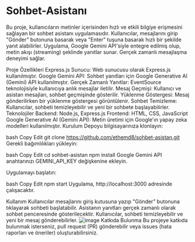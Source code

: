 
# Sohbet-Asistanı
Bu proje, kullanıcıların metinler içerisinden hızlı ve etkili bilgiye erişmesini sağlayan bir sohbet asistanı uygulamasıdır. Kullanıcılar, mesajlarını girip "Gönder" butonuna basarak veya "Enter" tuşuna basarak hızlı bir şekilde yanıt alabilirler. Uygulama, Google Gemini API'siyle entegre edilmiş olup, metin akışı (streaming) şeklinde yanıtlar sunar. Gerçek zamanlı mesajlaşma deneyimi sağlar.

Proje Özellikleri
Express.js Sunucu: Web sunucusu olarak Express.js kullanılmıştır.
Google Gemini API: Sohbet yanıtları için Google Generative AI (Gemini) API kullanılmıştır.
Gerçek Zamanlı Yanıtlar: EventSource teknolojisiyle kullanıcıya anlık mesajlar iletilir.
Mesaj Geçmişi: Kullanıcı ve asistan mesajları, sohbet geçmişinde gösterilir.
Yüklenme Göstergesi: Mesaj gönderilirken bir yüklenme göstergesi görüntülenir.
Sohbet Temizleme: Kullanıcılar, sohbeti temizleyebilir ve yeni bir sohbete başlayabilirler.
Teknolojiler
Backend: Node.js, Express.js
Frontend: HTML, CSS, JavaScript
Google Generative AI (Gemini API): Metin üretimi için Google'ın yapay zeka modelleri kullanılmıştır.
Kurulum
Depoyu bilgisayarınıza klonlayın:

bash
Copy
Edit
git clone https://github.com/ethemd8/sohbet-asistan.git
Gerekli bağımlılıkları yükleyin:

bash
Copy
Edit
cd sohbet-asistan
npm install
Google Gemini API anahtarınızı GEMINI_API_KEY değişkenine ekleyin.

Uygulamayı başlatın:

bash
Copy
Edit
npm start
Uygulama, http://localhost:3000 adresinde çalışacaktır.

Kullanım
Kullanıcılar mesajlarını giriş kutusuna yazıp "Gönder" butonuna tıklayarak sohbeti başlatabilir.
Asistanın yanıtları gerçek zamanlı olarak sohbet penceresinde gösterilecektir.
Kullanıcılar, sohbeti temizleyebilir ve yeni bir mesaj gönderebilirler.
![image](https://github.com/user-attachments/assets/7211711c-2926-4b7d-9edd-5504334c4721)
Katkıda Bulunma
Bu projeye katkıda bulunmak isterseniz, pull request (PR) gönderebilir veya issues (hata raporları ve öneriler) oluşturabilirsiniz.
